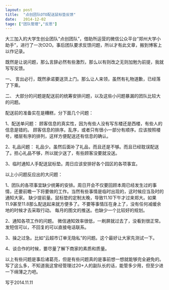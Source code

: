 ```yaml
---
layout: post
title:  "点创团队OTO配送鼠标垫反馈"
date:   2014-12-02 
tage: ["团队管理","反思"]
---
```


大三加入的大学生创业团队“点创团队”，借助所运营的微信公众平台“郑州大学小助手”，进行了一次O2O。事后团队要求反馈问题，所以才有此文章，搬到博客上以作记录。

既然是让说问题，那么言辞必然有些激烈，那么以有则改之无则加勉为前提，我就写写反馈。

一、
言出必行，既然承诺要送货上门。那么让人来领，虽然有礼物道歉，已经落了下乘。

二、
大部分的问题是配送前的统筹安排问题，以及这些小问题暴漏的团队比较大的问题。

配送前的准备实在是糟糕，分下面几个问题：

1、配送单问题：
顾客信息的真实性，因为有些人没有写东楼还是西楼，有些人的信息是错的。
顾客信息的排序。乱序，或者只有很小一部分有顺序。应该按照楼号，楼层有序的排列，这样方便配送还有信息的确认。       

2、礼品问题：
礼品少。虽然后面补了礼品，而且还是不够。而且已经耽误配送了。担心礼品不够，所以就少送了，有些顾客没要就没送。

3、临时通知人手配送鼠标垫。周日应该安排好各个园区的各项事宜。

以上小问题反应出的大问题：

1、团队的各项事宜缺少统筹的安排。周日开会不仅要回顾本周已经发生过的事情，还要前瞻一下将要做的工作。当然有些事情是临时出现的，这时候应当及时的通知大家。         缺少提前量。鼠标垫的定制太晚，导致11.10下午才过来郑大。如果11.9甚至11.8那么配送起来就方便多了。不要等事情压在身上了，没有任何减缓余地的时候才去采取行动。
每月的图文的推送。也缺少一个比较好的规划。     

2、通知各项工作的问题。
微信通知效率很低，一刷屏就过去了，没看到很正常。发短信可以，不回复的可以直接电话联系。

3、操之过急。比如“云超市订单无隐私”的问题。这个最好让大家先测试一下。

4、谈合作的时候，要尽量了解下商家的素质和质量。

以上有些问题是事后诸葛亮，但是有些问题真的是事前想一想就能够完全避免的。
写了这么多，不知道我这曾经管理过20+人的副队长的话，能管多少用，但至少进一下绵薄之力吧。

 

写于2014.11.11